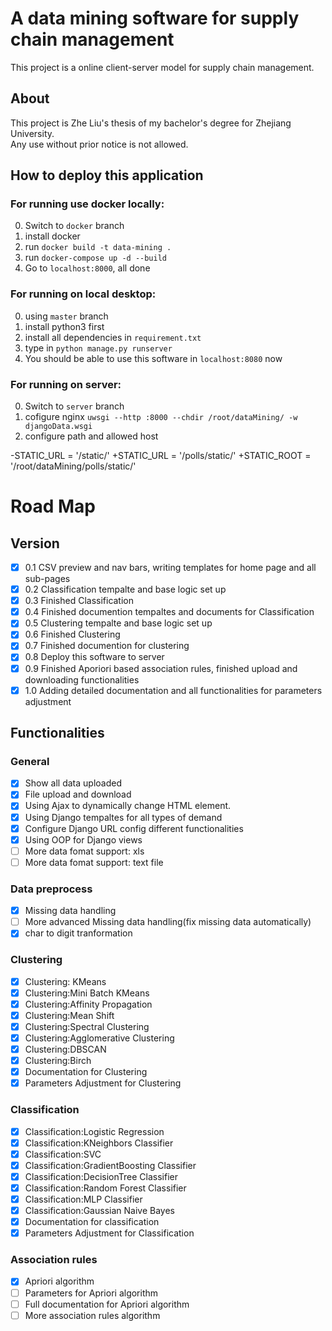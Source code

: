 # A data mining software for supply chain management
This project is a online client-server model for supply chain management.

## About
This project is Zhe Liu's thesis of my bachelor's degree for Zhejiang University.<br>
Any use without prior notice is not allowed.

## How to deploy this application
### For running use docker locally:
0. Switch to `docker` branch
1. install docker
2. run `docker build -t data-mining .`
3. run `docker-compose up -d --build` 
4. Go to `localhost:8000`, all done

### For running on local desktop:
0. using `master` branch
1. install python3 first
2. install all dependencies in `requirement.txt`
3. type in `python manage.py runserver`
4. You should be able to use this software in `localhost:8080` now


### For running on server:
0. Switch to `server` branch
1. cofigure nginx `uwsgi --http :8000 --chdir /root/dataMining/ -w djangoData.wsgi`
2. configure path and allowed host

-STATIC_URL = '/static/'
+STATIC_URL = '/polls/static/'
+STATIC_ROOT = '/root/dataMining/polls/static/'



# Road Map
## Version
- [X] 0.1 CSV preview and nav bars, writing templates for home page and all sub-pages
- [X] 0.2 Classification tempalte and base logic set up
- [X] 0.3 Finished Classification 
- [X] 0.4 Finished documention tempaltes and documents for Classification
- [X] 0.5 Clustering tempalte and base logic set up 
- [X] 0.6 Finished Clustering 
- [X] 0.7 Finished documention for clustering
- [X] 0.8 Deploy this software to server
- [X] 0.9 Finished Aporiori based association rules, finished upload and downloading functionalities
- [X] 1.0 Adding detailed documentation and all functionalities for parameters adjustment

## Functionalities
### General
- [X] Show all data uploaded
- [X] File upload and download
- [X] Using Ajax to dynamically change HTML element.
- [X] Using Django tempaltes for all types of demand
- [X] Configure Django URL config different functionalities
- [X] Using OOP for Django views
- [ ] More data fomat support: xls
- [ ] More data fomat support: text file

### Data preprocess
- [X] Missing data handling
- [ ] More advanced Missing data handling(fix missing data automatically)
- [X] char to digit tranformation

### Clustering
- [X] Clustering: KMeans
- [X] Clustering:Mini Batch KMeans 
- [X] Clustering:Affinity Propagation
- [X] Clustering:Mean Shift
- [X] Clustering:Spectral Clustering
- [X] Clustering:Agglomerative Clustering
- [X] Clustering:DBSCAN
- [X] Clustering:Birch
- [X] Documentation for Clustering
- [X] Parameters Adjustment for Clustering

### Classification
- [X] Classification:Logistic Regression
- [X] Classification:KNeighbors Classifier
- [X] Classification:SVC
- [X] Classification:GradientBoosting Classifier
- [X] Classification:DecisionTree Classifier
- [X] Classification:Random Forest Classifier
- [X] Classification:MLP Classifier
- [X] Classification:Gaussian Naive Bayes
- [X] Documentation for classification
- [X] Parameters Adjustment for Classification

### Association rules
- [X] Apriori algorithm
- [ ] Parameters for Apriori algorithm
- [ ] Full documentation for Apriori algorithm
- [ ] More association rules algorithm
